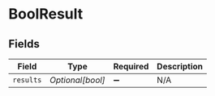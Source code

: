 # BoolResult


## Fields

| Field              | Type               | Required           | Description        |
| ------------------ | ------------------ | ------------------ | ------------------ |
| `results`          | *Optional[bool]*   | :heavy_minus_sign: | N/A                |